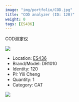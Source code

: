 ```yaml
---
image: "img/portfolio/COD.jpg"
title: "COD analyzer (ID: 120)"
weight: 0
tags: [ES436]
---
```


COD测定仪

<!--more-->

![](../../img/portfolio/COD.jpg)

- Location: [ES436](../../tags/es436)
- Brand/Model: DR1010
- Identity: 120
- PI: Yili Cheng
- Quantity: 1
- Category: CAT





![](../../img/portfolio/COD_manual.jpg)
